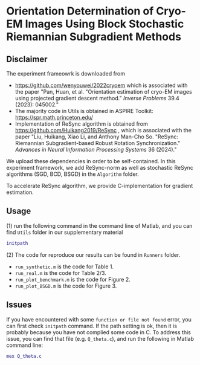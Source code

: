 # Orientation Determination of Cryo-EM Images Using Block Stochastic Riemannian Subgradient Methods

## Disclaimer

The experiment frameowrk is downloaded from

-  https://github.com/wenyouwei/2022cryoem which is associated with the paper "Pan, Huan, et al. "Orientation estimation of cryo-EM images using projected gradient descent method." *Inverse Problems* 39.4 (2023): 045002."
- The majority code in Utils is obtained in ASPIRE Toolkit: https://spr.math.princeton.edu/
- Implementation of ReSync algorithm is obtained from https://github.com/Huikang2019/ReSync , which is associated with the paper "Liu, Huikang, Xiao Li, and Anthony Man-Cho So. "ReSync: Riemannian Subgradient-based Robust Rotation Synchronization." *Advances in Neural Information Processing Systems* 36 (2024)."

We upload these dependencies in order to be self-contained. In this experiment framework, we add ReSync-norm as well as stochastic ReSync algorithms (SGD, BCD, BSGD) in the `Algorithm` folder.

To accelerate ReSync algorithm, we provide C-implementation for gradient estimation.

## Usage

(1) run the following command in the command line of Matlab, and you can find `Utils` folder in our supplementary material

```matlab
initpath
```

(2) The code for reproduce our results can be found in `Runners` folder.

- `run_synthetic.m` is the code for Table 1.
- `run_real.m` is the code for Table 2/3.
- `run_plot_benchmark.m` is the code for Figure 2.
- `run_plot_BSGD.m` is the code for Figure 3.

## Issues

If you have encountered with some `function or file not found` error, you can first check `initpath` command. If the path setting is ok, then it is probably because you have not complied some code in C. To address this issue, you can find that file (e.g. `Q_theta.c`), and run the following in Matlab command line:

```matlab
mex Q_theta.c
```

